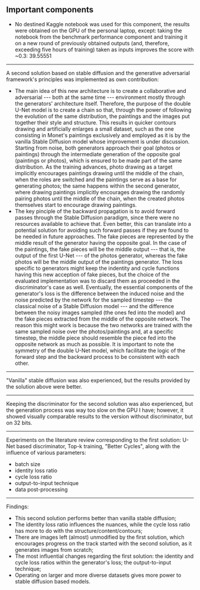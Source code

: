 ## Important components ##

* No destined Kaggle notebook was used for this component, the results were obtained on the GPU of the personal laptop, except: taking the notebook from the benchmark performance component and training it on a new round of previously obtained outputs (and, therefore, exceeding five hours of training) taken as inputs improves the score with ~0.3: 39.55551

***
A second solution based on stable diffusion and the generative adversarial framework's principles was implemented as own contribution: 
* The main idea of this new architecture is to create a collaborative and adversarial ---  both at the same time --- environment mostly through the generators' architecture itself. Therefore, the purpose of the double U-Net model is to create a chain so that, through the power of following the evolution of the same distribution, the paintings and the images put together their style and structure. This results in quicker contours drawing and artificially enlarges a small dataset, such as the one consisting in Monet's paintings exclusively and employed as it is by the vanilla Stable Diffusion model whose improvement is under discussion. Starting from noise, both generators approach their goal (photos or paintings) through the intermediate generation of the opposite goal (paintings or photos), which is ensured to be made part of the same distribution. As the training advances, photo drawing as a target implicitly encourages paintings drawing until the middle of the chain, when the roles are switched and the paintings serve as a base for generating photos; the same happens within the second generator, where drawing paintings implicitly encourages drawing the randomly pairing photos until the middle of the chain, when the created photos themselves start to encourage drawing paintings.
* The key pinciple of the backward propagation is to avoid forward passes through the Stable Diffusion paradigm, since there were no resources available to achieve that. Even better, this can translate into a potential solution for avoiding such forward passes if they are found to be needed in future approaches. The fake pieces are represented by the middle result of the generator having the opposite goal. In the case of the paintings, the fake pieces will be the middle output --- that is, the output of the first U-Net --- of the photos generator, whereas the fake photos will be the middle output of the paintings generator. The loss specific to generators might keep the indentity and cycle functions having this new acception of fake pieces, but the choice of the evaluated implementation was to discard them as proceeded in the discriminator's case as well. Eventually, the essential components of the generator's loss is the difference between the induced noise and the noise predicted by the network for the sampled timestep --- the classical noise of a Stable Diffusion model --- and the difference between the noisy images sampled (the ones fed into the  model) and the fake pieces extracted from the middle of the opposite network. The reason this might work is because the two networks are trained with the same sampled noise over the photos/paintings and, at a specific timestep, the middle piece should resemble the piece fed into the opposite network as much as possible. It is important to note the symmetry of the double U-Net model, which facilitate the logic of the forward step and the backward process to be consistent with each other.

***
"Vanilla" stable diffusion was also experienced, but the results provided by the solution above were better.

***
Keeping the discriminator for the second solution was also experienced, but the generation process was way too slow on the GPU I have; however, it showed visually comparable results to the version without discriminator, but on 32 bits.

***
Experiments on the literature review corresponding to the first solution: U-Net based discriminator, Top-k training, "Better Cycles", along with the influence of various parameters:
* batch size
* identity loss ratio
* cycle loss ratio
* output-to-input technique
* data post-processing

***
Findings:
* This second solution performs better than vanilla stable diffusion;
* The identity loss ratio influences the nuances, while the cycle loss ratio has more to do with the structure/content/contours;
* There are images left (almost) unmodified by the first solution, which encourages progress on the track started with the second solution, as it generates images from scratch;
* The most influential changes regarding the first solution: the identity and cycle loss ratios within the generator's loss; the output-to-input technique;
* Operating on larger and more diverse datasets gives more power to stable diffusion based models.